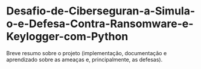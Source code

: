# Desafio-de-Ciberseguran-a-Simula-o-e-Defesa-Contra-Ransomware-e-Keylogger-com-Python
Breve resumo sobre o projeto (implementação, documentação e aprendizado sobre as ameaças e, principalmente, as defesas).
